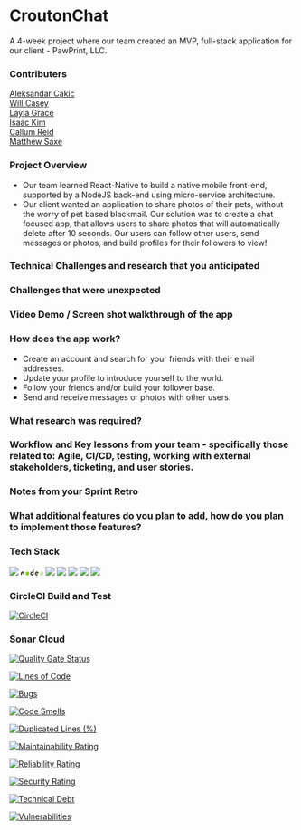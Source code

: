 # CroutonChat

A 4-week project where our team created an MVP, full-stack application for our client - PawPrint, LLC. 

### Contributers
[Aleksandar Cakic](https://github.com/aleksandar-cakic)<br/>
[Will Casey](https://github.com/notwillcasey)<br/>
[Layla Grace](https://github.com/thegraceoflayla)<br/>
[Isaac Kim](https://github.com/isaack87)<br/>
[Callum Reid](https://github.com/callumreid)<br/>
[Matthew Saxe](https://github.com/mattsaxe17)<br/>

### Project Overview
- Our team learned React-Native to build a native mobile front-end, supported by a NodeJS back-end using micro-service architecture. 
- Our client wanted an application to share photos of their pets, without the worry of pet based blackmail. Our solution was to create a chat focused app, that allows users to share photos that will automatically delete after 10 seconds. Our users can follow other users, send messages or photos, and build profiles for their followers to view!

 


### Technical Challenges and research that you anticipated

### Challenges that were unexpected

### Video Demo / Screen shot walkthrough of the app

### How does the app work?
- Create an account and search for your friends with their email addresses.
- Update your profile to introduce yourself to the world.
- Follow your friends and/or build your follower base.
- Send and receive messages or photos with other users.

### What research was required?

### Workflow and Key lessons from your team - specifically those related to: Agile, CI/CD, testing, working with external stakeholders, ticketing, and user stories.

### Notes from your Sprint Retro

### What additional features do you plan to add, how do you plan to implement those features?








### Tech Stack
<div align="none" ><span align="center"><img width="40" src="https://raw.githubusercontent.com/gilbarbara/logos/master/logos/javascript.svg"/></span>
<span align="center"><img width="40" src="https://raw.githubusercontent.com/gilbarbara/logos/master/logos/nodejs.svg"/></span>
<span align="center"><img width="40" src="https://raw.githubusercontent.com/gilbarbara/logos/master/logos/react.svg"/></span>
<span align="center"><img width="40" src="https://raw.githubusercontent.com/gilbarbara/logos/master/logos/postgresql.svg"/></span>
<span align="center"><img width="40" src="https://raw.githubusercontent.com/gilbarbara/logos/master/logos/jest.svg"/></span>
<span align="center"><img width="40" src="https://raw.githubusercontent.com/gilbarbara/logos/master/logos/aws-ec2.svg"/></span>
<span align="center"><img width="40" src="https://raw.githubusercontent.com/gilbarbara/logos/master/logos/aws-s3.svg"/></span></div>



### CircleCI Build and Test

[![CircleCI](https://circleci.com/gh/rpp29-boc-rebecca-purple/CrutonChat/tree/main.svg?style=svg)](https://circleci.com/gh/rpp29-boc-rebecca-purple/CrutonChat/tree/main)

### Sonar Cloud

[![Quality Gate Status](https://sonarcloud.io/api/project_badges/measure?project=rpp29-boc-rebecca-purple_CrutonChat&metric=alert_status)](https://sonarcloud.io/summary/new_code?id=rpp29-boc-rebecca-purple_CrutonChat)

[![Lines of Code](https://sonarcloud.io/api/project_badges/measure?project=rpp29-boc-rebecca-purple_CrutonChat&metric=ncloc)](https://sonarcloud.io/summary/new_code?id=rpp29-boc-rebecca-purple_CrutonChat)

[![Bugs](https://sonarcloud.io/api/project_badges/measure?project=rpp29-boc-rebecca-purple_CrutonChat&metric=bugs)](https://sonarcloud.io/summary/new_code?id=rpp29-boc-rebecca-purple_CrutonChat)

[![Code Smells](https://sonarcloud.io/api/project_badges/measure?project=rpp29-boc-rebecca-purple_CrutonChat&metric=code_smells)](https://sonarcloud.io/summary/new_code?id=rpp29-boc-rebecca-purple_CrutonChat)

[![Duplicated Lines (%)](https://sonarcloud.io/api/project_badges/measure?project=rpp29-boc-rebecca-purple_CrutonChat&metric=duplicated_lines_density)](https://sonarcloud.io/summary/new_code?id=rpp29-boc-rebecca-purple_CrutonChat)

[![Maintainability Rating](https://sonarcloud.io/api/project_badges/measure?project=rpp29-boc-rebecca-purple_CrutonChat&metric=sqale_rating)](https://sonarcloud.io/summary/new_code?id=rpp29-boc-rebecca-purple_CrutonChat)

[![Reliability Rating](https://sonarcloud.io/api/project_badges/measure?project=rpp29-boc-rebecca-purple_CrutonChat&metric=reliability_rating)](https://sonarcloud.io/summary/new_code?id=rpp29-boc-rebecca-purple_CrutonChat)

[![Security Rating](https://sonarcloud.io/api/project_badges/measure?project=rpp29-boc-rebecca-purple_CrutonChat&metric=security_rating)](https://sonarcloud.io/summary/new_code?id=rpp29-boc-rebecca-purple_CrutonChat)

[![Technical Debt](https://sonarcloud.io/api/project_badges/measure?project=rpp29-boc-rebecca-purple_CrutonChat&metric=sqale_index)](https://sonarcloud.io/summary/new_code?id=rpp29-boc-rebecca-purple_CrutonChat)

[![Vulnerabilities](https://sonarcloud.io/api/project_badges/measure?project=rpp29-boc-rebecca-purple_CrutonChat&metric=vulnerabilities)](https://sonarcloud.io/summary/new_code?id=rpp29-boc-rebecca-purple_CrutonChat)

